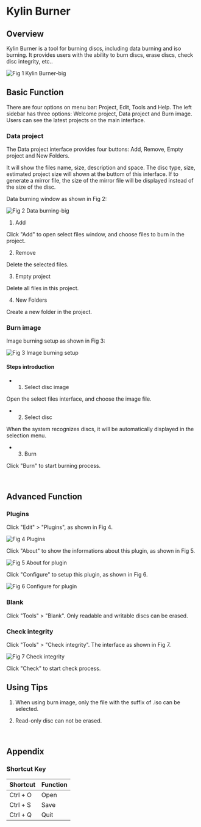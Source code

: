 # Kylin Burner
## Overview
Kylin Burner is a tool for burning discs, including data burning and iso burning. It provides users with the ability to burn discs, erase discs, check disc integrity, etc..

![Fig 1 Kylin Burner-big](image/1.png)
<br>

## Basic Function
There are four options on menu bar: Project, Edit, Tools and Help. The left sidebar has three options: Welcome project, Data project and Burn image. Users can see the latest projects on the main interface.

### Data project
The Data project interface provides four buttons: Add, Remove, Empty project and New Folders.

It will show the files name, size, description and space. The disc type, size, estimated project size will shown at the buttom of this interface.
If to generate a mirror file, the size of the mirror file will be displayed instead of the size of the disc.

Data burning window as shown in Fig 2:

![Fig 2 Data burning-big](image/2.png)

1) Add

Click "Add" to open select files window, and choose files to burn in the project.

2) Remove

Delete the selected files.

3) Empty project

Delete all files in this project.

4) New Folders

Create a new folder in the project.

### Burn image
Image burning setup as shown in Fig 3:

![Fig 3 Image burning setup](image/3.png)

#### Steps introduction
- 1) Select disc image 

Open the select files interface, and choose the image file.

- 2) Select disc 

When the system recognizes discs, it will be automatically displayed in the selection menu.

- 3) Burn

Click "Burn" to start burning process.

<br>

## Advanced Function
### Plugins
Click "Edit" > "Plugins", as shown in Fig 4.

![Fig 4 Plugins](image/4.png)

Click "About" to show the informations about this plugin, as shown in Fig 5.

![Fig 5 About for plugin](image/5.png)

Click "Configure" to setup this plugin, as shown in Fig 6.

![Fig 6 Configure for plugin](image/6.png)

### Blank
Click "Tools" > "Blank". Only readable and writable discs can be erased.

### Check integrity
Click "Tools" > "Check integrity". The interface as shown in Fig 7.

![Fig 7 Check integrity](image/7.png)

Click "Check" to start check process.

## Using Tips
1) When using burn image, only the file with the suffix of .iso can be selected.

2) Read-only disc can not be erased.

<br>

## Appendix
### Shortcut Key

| Shortcut | Function |
| :------------ | :------------ | 
| Ctrl + O | Open |
| Ctrl + S | Save |
| Ctrl + Q | Quit | 

